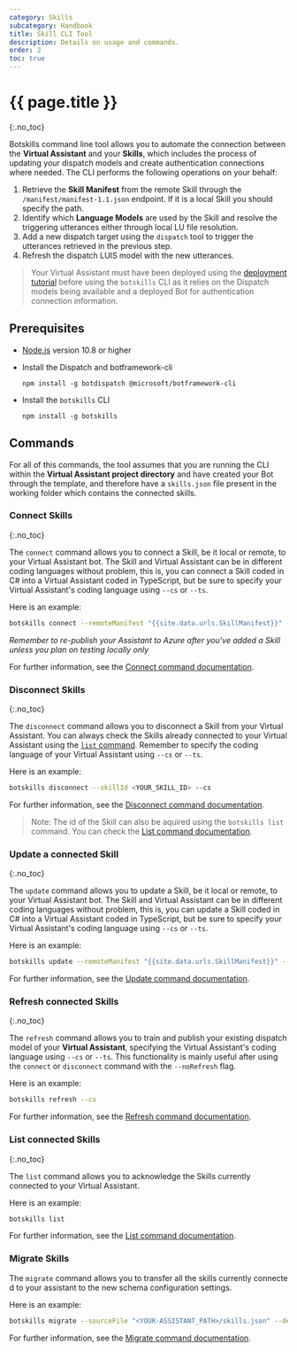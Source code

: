 ```yaml
---
category: Skills
subcategory: Handbook
title: Skill CLI Tool
description: Details on usage and commands.
order: 2
toc: true
---
```


# {{ page.title }}
{:.no_toc}

Botskills command line tool allows you to automate the connection between the **Virtual Assistant** and your **Skills**, which includes the process of updating your dispatch models and create authentication connections where needed.
The CLI performs the following operations on your behalf:
1. Retrieve the **Skill Manifest** from the remote Skill through the `/manifest/manifest-1.1.json` endpoint. If it is a local Skill you should specify the path.
2. Identify which **Language Models** are used by the Skill and resolve the triggering utterances either through local LU file resolution.
3. Add a new dispatch target using the `dispatch` tool to trigger the utterances retrieved in the previous step.
4. Refresh the dispatch LUIS model with the new utterances.

> Your Virtual Assistant must have been deployed using the [deployment tutorial]({{site.baseurl}}/virtual-assistant/tutorials/create-assistant/csharp/4-provision-your-azure-resources) before using the `botskills` CLI as it relies on the Dispatch models being available and a deployed Bot for authentication connection information.

## Prerequisites
- [Node.js](https://nodejs.org/) version 10.8 or higher
- Install the Dispatch and botframework-cli

    ```shell
    npm install -g botdispatch @microsoft/botframework-cli
    ```
- Install the `botskills` CLI
    ```shell
    npm install -g botskills
    ```

## Commands
For all of this commands, the tool assumes that you are running the CLI within the **Virtual Assistant project directory** and have created your Bot through the template, and therefore have a `skills.json` file present in the working folder which contains the connected skills.

### Connect Skills
{:.no_toc}

The `connect` command allows you to connect a Skill, be it local or remote, to your Virtual Assistant bot. The Skill and Virtual Assistant can be in different coding languages without problem, this is, you can connect a Skill coded in C# into a Virtual Assistant coded in TypeScript, but be sure to specify your Virtual Assistant's coding language using `--cs` or `--ts`.

Here is an example:
```bash
botskills connect --remoteManifest "{{site.data.urls.SkillManifest}}" --cs
```

*Remember to re-publish your Assistant to Azure after you've added a Skill unless you plan on testing locally only*

For further information, see the [Connect command documentation]({{site.repo}}/tree/master/tools/botskills/docs/commands/connect.md).

### Disconnect Skills
{:.no_toc}

The `disconnect` command allows you to disconnect a Skill from your Virtual Assistant. You can always check the Skills already connected to your Virtual Assistant using the [`list` command](#list-connected-skills). Remember to specify the coding language of your Virtual Assistant using `--cs` or `--ts`.

Here is an example:
```bash
botskills disconnect --skillId <YOUR_SKILL_ID> --cs
```

For further information, see the [Disconnect command documentation]({{site.repo}}/tree/master/tools/botskills/docs/commands/disconnect.md).

> Note: The id of the Skill can also be aquired using the `botskills list` command. You can check the [List command documentation]({{site.repo}}/tree/master/tools/botskills/docs/commands/list.md).

### Update a connected Skill
{:.no_toc}

The `update` command allows you to update a Skill, be it local or remote, to your Virtual Assistant bot. The Skill and Virtual Assistant can be in different coding languages without problem, this is, you can update a Skill coded in C# into a Virtual Assistant coded in TypeScript, but be sure to specify your Virtual Assistant's coding language using `--cs` or `--ts`.

Here is an example:
```bash
botskills update --remoteManifest "{{site.data.urls.SkillManifest}}" --cs
```

For further information, see the [Update command documentation]({{site.repo}}/tree/master/tools/botskills/docs/commands/update.md).

### Refresh connected Skills
{:.no_toc}

The `refresh` command allows you to train and publish your existing dispatch model of your **Virtual Assistant**, specifying the Virtual Assistant's coding language using `--cs` or `--ts`. This functionality is mainly useful after using the `connect` or `disconnect` command with the `--noRefresh` flag.

Here is an example:
```bash
botskills refresh --cs
```

For further information, see the [Refresh command documentation]({{site.repo}}/tree/master/tools/botskills/docs/commands/refresh.md).

### List connected Skills
{:.no_toc}

The `list` command allows you to acknowledge the Skills currently connected to your Virtual Assistant.

Here is an example:
```bash
botskills list
```

For further information, see the [List command documentation]({{site.repo}}/tree/master/tools/botskills/docs/commands/list.md).

### Migrate Skills

The `migrate` command allows you to transfer all the skills currently connected to your assistant to the new schema configuration settings.

Here is an example:
```bash
botskills migrate --sourceFile "<YOUR-ASSISTANT_PATH>/skills.json" --destFile "<YOUR-ASSISTANT_PATH>/appsettings.json"
```

For further information, see the [Migrate command documentation]({{site.repo}}/tree/master/tools/botskills/docs/commands/migrate.md).
